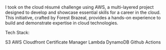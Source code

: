 I took on the cloud résumé challenge using AWS, a multi-layered project designed to develop and showcase essential skills for a career in the cloud. This initiative, crafted by Forest Brazeal, 
provides a hands-on experience to build and demonstrate expertise in cloud technologies.

Tech Stack:

S3
AWS Cloudfront
Certificate Manager
Lambda
DynamoDB
Github Actions

